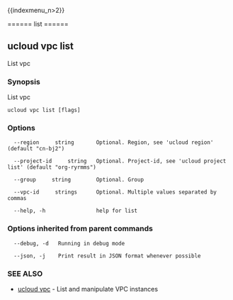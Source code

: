 {{indexmenu_n>2}}

====== list ======

## ucloud vpc list

List vpc

### Synopsis

List vpc

```
ucloud vpc list [flags]
```

### Options

```
  --region     string       Optional. Region, see 'ucloud region' (default "cn-bj2") 

  --project-id     string   Optional. Project-id, see 'ucloud project list' (default "org-ryrmms") 

  --group     string        Optional. Group 

  --vpc-id     strings      Optional. Multiple values separated by commas 

  --help, -h                help for list 

```

### Options inherited from parent commands

```
  --debug, -d   Running in debug mode 

  --json, -j    Print result in JSON format whenever possible 

```

### SEE ALSO

* [ucloud vpc](software/cli/cmd/ucloud/vpc)	 - List and manipulate VPC instances

